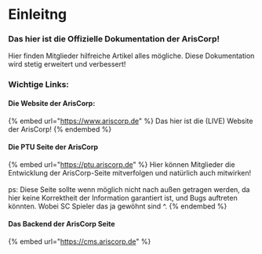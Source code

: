 # Einleitng

### Das hier ist die Offizielle Dokumentation der ArisCorp!&#x20;

Hier finden Mitglieder hilfreiche Artikel alles mögliche. Diese Dokumentation wird stetig erweitert und verbessert!



### Wichtige Links:



#### Die Website der ArisCorp:

{% embed url="https://www.ariscorp.de" %}
Das hier ist die (LIVE) Website der ArisCorp!
{% endembed %}

#### Die PTU Seite der ArisCorp

{% embed url="https://ptu.ariscorp.de" %}
Hier können Mitglieder die Entwicklung der ArisCorp-Seite mitverfolgen und natürlich auch mitwirken! \
\
ps: Diese Seite sollte wenn möglich nicht nach außen getragen werden, da hier keine Korrektheit der Information garantiert ist, und Bugs auftreten könnten. Wobei SC Spieler das ja gewöhnt sind ^.
{% endembed %}

#### Das Backend der ArisCorp Seite

{% embed url="https://cms.ariscorp.de" %}
